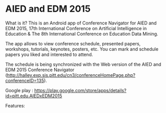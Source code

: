# AIED and EDM 2015
What is it?
This is an Android app of Conference Navigator for AIED and EDM 2015, 17th International Conference on Artificial Intelligence in Education & The 8th International Conference on Education Data Mining.

The app allows to view conference schedule, presented papers, workshops, tutorials, keynotes, posters, etc. You can mark and schedule papers you liked and interested to attend.

The schedule is being synchronized with the Web version of the AIED and EDM 2015 Conference Navigator (http://halley.exp.sis.pitt.edu/cn3/conferenceHomePage.php?conferenceID=135).

Google play : https://play.google.com/store/apps/details?id=pitt.edu.AIEDxEDM2015

Features:
